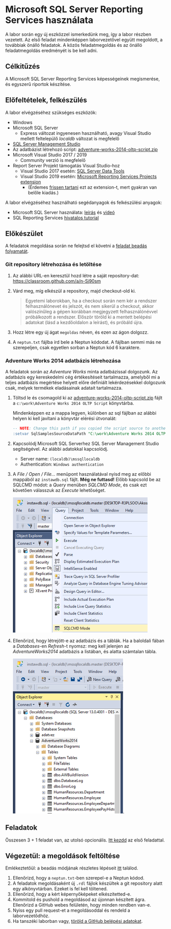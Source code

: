 # Microsoft SQL Server Reporting Services használata

A labor során egy új eszközzel ismerkedünk meg, így a labor részben vezetett. Az első feladat mindenképpen laborvezetővel együtt megoldott, a továbbiak önálló feladatok. A közös feladatmegoldás és az önálló feladatmegoldás eredményét is be kell adni.

## Célkitűzés

A Microsoft SQL Server Reporting Services képességeinek megismerése, és egyszerű riportok készítése.

## Előfeltételek, felkészülés

A labor elvégzéséhez szükséges eszközök:

- Windows
- Microsoft SQL Server
  - Express változat ingyenesen használható, avagy Visual Studio mellett feltelepülő _localdb_ változat is megfelelő
- [SQL Server Management Studio](https://docs.microsoft.com/en-us/sql/ssms/download-sql-server-management-studio-ssms)
- Az adatbázist létrehozó script: [adventure-works-2014-oltp-script.zip](adventure-works-2014-oltp-script.zip)
- Microsoft Visual Studio 2017 / 2019
  - Community verzió is megfelelő
- Report Server Projekt támogatás Visual Studio-hoz
  - Visual Studio 2017 esetén: [SQL Server Data Tools](https://docs.microsoft.com/en-us/sql/ssdt/download-sql-server-data-tools-ssdt?view=sql-server-2017#install-analysis-services-integration-services-and-reporting-services-tools)
  - Visual Studio 2019 esetén: [Microsoft Reporting Services Projects extension](https://marketplace.visualstudio.com/items?itemName=ProBITools.MicrosoftReportProjectsforVisualStudio)
    - (Érdemes [frissen tartani](https://docs.microsoft.com/en-us/visualstudio/extensibility/how-to-update-a-visual-studio-extension?view=vs-2019) ezt az extension-t, mert gyakran van belőle kiadás.)

A labor elvégzéséhez használható segédanyagok és felkészülési anyagok:

- Microsoft SQL Server használata: [leírás](https://bmeviauac01.github.io/gyakorlatok/Adatbazis/mssql-server.html) és [videó](https://youtu.be/gmY8reqSL7U)
- SQL Reporting Services [hivatalos tutorial](https://docs.microsoft.com/en-us/sql/reporting-services/create-a-basic-table-report-ssrs-tutorial)

## Előkészület

A feladatok megoldása során ne felejtsd el követni a [feladat beadás folyamatát](../GitHub-hasznalat.md).

### Git repository létrehozása és letöltése

1. Az alábbi URL-en keresztül hozd létre a saját repository-dat: <https://classroom.github.com/a/n-Sj90sm>

1. Várd meg, míg elkészül a repository, majd checkout-old ki.

   > Egyetemi laborokban, ha a checkout során nem kér a rendszer felhasználónevet és jelszót, és nem sikerül a checkout, akkor valószínűleg a gépen korábban megjegyzett felhasználónévvel próbálkozott a rendszer. Először töröld ki a mentett belépési adatokat (lásd a kezdőoldalon a leírást), és próbáld újra.

1. Hozz létre egy új ágat `megoldas` néven, és ezen az ágon dolgozz.

1. A `neptun.txt` fájlba írd bele a Neptun kódodat. A fájlban semmi más ne szerepeljen, csak egyetlen sorban a Neptun kód 6 karaktere.

### Adventure Works 2014 adatbázis létrehozása

A feladatok során az _Adventure Works_ minta adatbázissal dolgozunk. Az adatbázis egy kereskedelmi cég értékesítéseit tartalmazza, amelyből mi a teljes adatbázis megértése helyett előre definiált lekérdezésekkel dolgozunk csak, melyek termékek eladásainak adatait tartalmazza.

1. Töltsd le és csomagold ki az [adventure-works-2014-oltp-script.zip](adventure-works-2014-oltp-script.zip) fájlt a `c:\work\Adventure Works 2014 OLTP Script` könyvtárba.

   Mindenképpen ez a mappa legyen, különben az sql fájlban az alábbi helyen ki kell javítani a könyvtár elérési útvonalát:

   ```sql
   -- NOTE: Change this path if you copied the script source to another path
   :setvar SqlSamplesSourceDataPath "C:\work\Adventure Works 2014 OLTP Script\"
   ```

1. Kapcsolódj Microsoft SQL Serverhez SQL Server Management Studio segítségével. Az alábbi adatokkal kapcsolódj.

   - Server name: `(localdb)\mssqllocaldb`
   - Authentication: `Windows authentication`

1. A _File / Open / File..._ menüpont használatával nyisd meg az előbbi mappából az `instawdb.sql` fájlt. **Még ne futtasd!** Előbb kapcsold be az SQLCMD módot: a _Query_ menüben _SQLCMD Mode_, és csak ezt követően válasszuk az _Execute_ lehetőséget.

   ![SQLCMD mód](../images/sql-management-sqlcmd-mode.png)

1. Ellenőrizd, hogy létrejött-e az adatbázis és a táblák. Ha a baloldali fában a _Databases_-en _Refresh_-t nyomsz: meg kell jelenjen az _AdventureWorks2014_ adatbázis a listában, és alatta számtalan tábla.

   ![AdventureWorks adatbázis táblák](../images/rs-adventureworks-tablak.png).

## Feladatok

Összesen 3 + 1 feladat van, az utolsó opcionális. [Itt kezdd](Feladat-1.md) az első feladattal.

## Végezetül: a megoldások feltöltése

Emlékeztetőül: a beadás módjának részletes lépéseit [itt](../GitHub-hasznalat.md#a-megoldás-beadása) találod.

1. Ellenőrizd, hogy a `neptun.txt`-ben szerepel-e a Neptun kódod.
1. A feladatok megoldásaként új `.rdl` fájlok készültek a git repository alatt egy alkönyvtárban. Ezeket is fel kell töltened.
1. Ellenőrizd, hogy a kért képernyőképeket elkészítetted-e.
1. Kommitold és pushold a megoldásod az újonnan készített ágra. Ellenőrizd a GitHub webes felületén, hogy minden rendben van-e.
1. Nyiss egy pull request-et a megoldásoddal és rendeld a laborvezetődhöz.
1. Ha tanszéki laborban vagy, [töröld a GitHub belépési adatokat](../README.md#egyetemi-laborokban-github-belépési-adatok-törlése).

